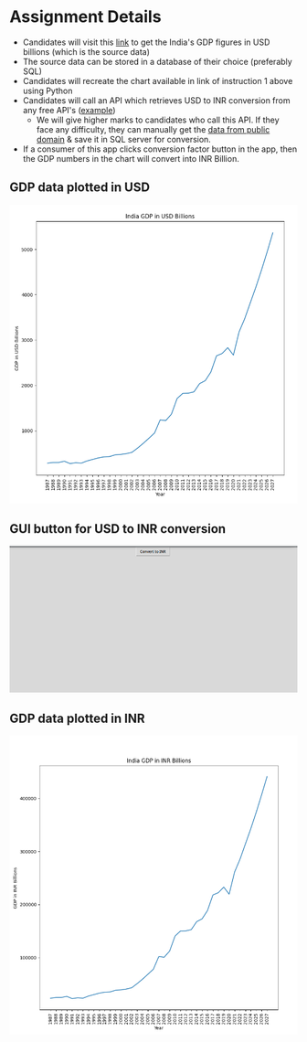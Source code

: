 # Assignment Details
- Candidates will visit this [link](https://www.statista.com/statistics/263771/gross-domestic-product-gdp-in-india/) to get the India's GDP figures in USD billions (which is the source data)
- The source data can be stored in a database of their choice (preferably SQL)
- Candidates will recreate the chart available in link of instruction 1 above using Python 
- Candidates will call an API which retrieves USD to INR conversion from any free API's ([example](https://currencyfreaks.com/?msclkid=b1e4e028e9eb12800dd883df892cf1df&utm_source=bing&utm_medium=cpc&utm_campaign=CurrencyFreaks_world_excl_us_eu&utm_term=%2Bcurrency%20%2Bconversion%20%2Bapi&utm_content=CF-API%20kws))
  - We will give higher marks to candidates who call this API. If they face any difficulty, they can manually get the [data from public domain](https://rbi.org.in/scripts/ReferenceRateArchive.aspx) & save it in SQL server for conversion.
- If a consumer of this app clicks conversion factor button in the app, then the GDP numbers in the chart will convert into INR Billion.

## GDP data plotted in USD
![](./static/india_gdp_usd.png)
## GUI button for USD to INR conversion
![](./static/gui_button.png)
## GDP data plotted in INR
![](./static/india_gdp_inr.png)